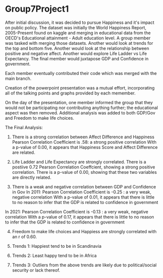 # Group7Project1

After initial discussion, it was decided to pursue Happiness and it's impact on public policy.
The dataset was initially the World Happiness Report, 2005-Present found on kaggle and merging in educational data from the OECD's Educational attainment - Adult education level. 
A group member was tasked with merging those datasets.
Another would look at trends for the top and bottom five.
Another would look at the relationship between positive and negative affect.
Another would explore Life Ladder vs Life Expectancy.
The final member would juxtapose GDP and Confidence in government.

Each member eventually contributed their code which was merged with the main branch.

Creation of the powerpoint presentation was a mutual effort,  incorporating all of the talking points and graphs provided by each memember.

On the day of the presentation, one member informed the group that they would not be participating nor contributing anything further; the educational 
aspect was then removed. Additional analysis was added to both GDP/Gov and Freedom to make life choices.

The Final Analysis:
1. There is a strong correlation between Affect Difference and Happiness
Pearson Correlation Coefficient is .58: a strong positive correlation
With a p-value of 0.00, it appears that Happiness Score and Affect Difference are related.

2. Life Ladder and Life Expectancy are strongly correlated. There is a postiive 0.72 Pearson Correlation Coeffcient, showing a strong positive correlation. There is a p-value of 0.00, showing that these two variables are directly related. 
 
3. There is a weak and negative correlation between GDP and Confidence in Gov
In 2011: Pearson Correlation Coefficient is -0.25 : a very weak, negative correlation
With a p-value of 0.01, it appears that there is little to no reason to infer that the GDP is related to confidence in government

In 2021: 
Pearson Correlation Coefficient is -0.13 : a very weak, negative correlation
With a p-value of 0.17, it appears that there is little to no reason to infer that the GDP is related to confidence in government

4. Freedom to make life choices and Happiess are strongly correlated with an r of 0.60.

5. Trends 1: Happiest tend to be in Scandinavia 
6. Trends 2: Least happy tend to be in Africa
7. Trends 3: Outliers from the above trends are likely due to political/social security or lack thereof. 

